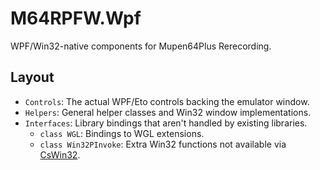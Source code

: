 # M64RPFW.Wpf

WPF/Win32-native components for Mupen64Plus Rerecording.

## Layout

- `Controls`: The actual WPF/Eto controls backing the emulator window.
- `Helpers`: General helper classes and Win32 window implementations.
- `Interfaces`: Library bindings that aren't handled by existing libraries.
    - `class WGL`: Bindings to WGL extensions.
    - `class Win32PInvoke`: Extra Win32 functions not available via [CsWin32](https://github.com/microsoft/CsWin32).